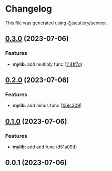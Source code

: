 # Changelog

This file was generated using [@jscutlery/semver](https://github.com/jscutlery/semver).

## [0.3.0](https://github.com/XIIKJIIX/nxrust/compare/mylib-0.2.0...mylib-0.3.0) (2023-07-06)


### Features

* **mylib:** add multiply func ([1141f7d](https://github.com/XIIKJIIX/nxrust/commit/1141f7dbbf043fe60f8daa8b85cb4fc0fb42bba6))

## [0.2.0](https://github.com/XIIKJIIX/nxrust/compare/mylib-0.1.0...mylib-0.2.0) (2023-07-06)


### Features

* **mylib:** add minus func ([139c309](https://github.com/XIIKJIIX/nxrust/commit/139c309284cfd616222046c633fe5b003df8d69d))

## [0.1.0](https://github.com/XIIKJIIX/nxrust/compare/mylib-0.0.1...mylib-0.1.0) (2023-07-06)


### Features

* **mylib:** add add func ([d51a09d](https://github.com/XIIKJIIX/nxrust/commit/d51a09d08a36ab28bed8996386aa9a68bda782f3))

## 0.0.1 (2023-07-06)
